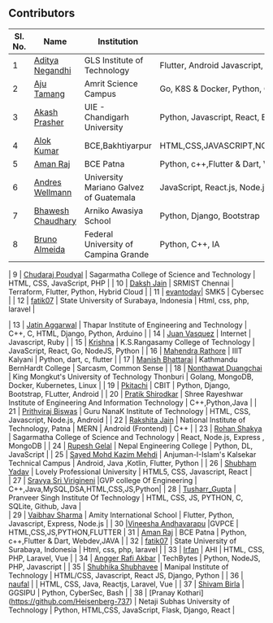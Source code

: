 ## Contributors

| Sl. No. | Name                                                       | Institution                                                         | Skills                                        |
| ------- | ---------------------------------------------------------- | ------------------------------------------------------------------- | --------------------------------------------- |
| 1       | [Aditya Negandhi](https://github.com/binarybeast01)        | GLS Institute of Technology                                         | Flutter, Android Javascript, MERN|
| 2       | [Aju Tamang](https://github.com/aju100)                    | Amrit Science Campus                                                | Go, K8S & Docker, Python, C++                 |
| 3       | [Akash Prasher](https://github.com/akashprasher)           | UIE - Chandigarh University                                         | Python, Javascript, React, Express, Node.js |
| 4      | [Alok Kumar](https://github.com/alokkumarak)               | BCE,Bakhtiyarpur                                                    |  HTML,CSS,JAVASCRIPT,NODE,REACT,C,C++,JAVA,PYTHON,PHP,SQL,BOOTSTRAP
| 5       | [Aman Raj](https://github.com/AshAman999)                    | BCE Patna                                                |  Python, c++,Flutter & Dart, Webdev,JAVA                 |
| 6      | [Andres Wellmann](https://github.com/AndresW99)            | University Mariano Galvez of Guatemala                              | JavaScript, React.js, Node.js, CSS |
| 7       | [Bhawesh Chaudhary](https://github.com/callmebhawesh)      | Arniko Awasiya School                                               | Python, Django, Bootstrap                     |
| 8       | [Bruno Almeida](https://github.com/Brunopbb)      | Federal University of Campina Grande                                               | Python, C++, IA                     |

| 9       | [Chudaraj Poudyal](https://github.com/crpoudyal)           | Sagarmatha College of Science and Technology                        | HTML, CSS, JavaScript, PHP                    |
| 10       | [Daksh Jain](https://github.com/Dakshjain1)                | SRMIST Chennai                                                      | Terraform, Flutter, Python, Hybrid Cloud |
| 11       | [evantoday](https://github.com/evantoday)| SMK5            | Cybersec                                                            |
| 12      | [fatik07](https://github.com/fatik07)                      | State University of Surabaya, Indonesia                             | Html, css, php, laravel                       |

| 13       | [Jatin Aggarwal](https://github.com/jatinagg1)             | Thapar Institute of Engineering and Technology | C++, C, HTML, Django, Python, Arduino |
| 14       | [Juan Vasquez](https://github.com/JuanVqz)                 | Internet                                                            | Javascript, Ruby                              |
| 15       | [Krishna](https://github.com/M-krishna)                    | K.S.Rangasamy College of Technology                                 | JavaScript, React, Go, NodeJS, Python         |
| 16       | [Mahendra Rathore](https://github.com/Mahendra7985)        | IIIT Kalyani                                                       | Python, dart, c, flutter                      |
| 17       | [Manish Bhattarai](https://github.com/nepalikingpin) | Kathmandu BernHardt College | Sarcasm, Common Sense |
| 18      | [Nonthawat Duangchai](https://github.com/n0nz)             | King Mongkut's University of Technology Thonburi                    | Golang, MongoDB, Docker, Kubernetes, Linux    |
| 19      | [Pkitachi](https://github.com/pkitachi)                    | CBIT                                                                | Python, Django, Bootstrap, FLutter, Android   |
| 20      | [Pratik Shirodkar](https://github.com/Pratik-Shirodkar)    | Shree Rayeshwar Institute of Engineering And Information Technology | C++,Python,Java                               |
| 21      | [Prithviraj Biswas](https://github.com/prithvirajcodes)    | Guru NanaK Institute of Technology                                  | HTML, CSS, Javascript, Node.js, Android       |
| 22      | [Rakshita Jain](https://github.com/raksh543)               | National Institute of Technology, Patna                             | MERN                                          | Android (Frontend) | C++ |
| 23      | [Rohan Shakya](https://github.com/Rohan-Shakya)            | Sagarmatha College of Science and Technology                        | React, Node.js, Express , MongoDB             |
| 24      | [Rupesh Gelal](https://github.com/rgrupesh)                | Nepal Engineering College                                           | Python, DL, JavaScript                        |
| 25      | [Sayed Mohd Kazim Mehdi](https://github.com/kazimsayed954) | Anjuman-I-Islam's Kalsekar Technical Campus                         | Android, Java ,Kotlin, Flutter, Python        |
| 26      | [Shubham Yadav](https://github.com/shubhamdsm)             | Lovely Professional University                                      | HTML5, CSS, Javascript, React |     
| 27      | [Sravya Sri Virigineni](https://github.com/sravyasri2001)  |GVP college Of Engineering                                           | C++,Java,MySQL,DSA,HTML,CSS,JS,Python|
| 28      | [Tusharr_Gupta](https://github.com/Tusharr08)              | Pranveer Singh Institute Of Technology | HTML, CSS, JS, PYTHON, C, SQLite, Github, Java   |  
| 29      | [Vaibhav Sharma](https://github.com/gigabite-pro)          | Amity International School                                          | Flutter, Python, Javascript, Express, Node.js |
| 30      |[Vineesha Andhavarapu](https://github.com/VINEESHAANDHAVARAPU)  |GVPCE                                                            | HTML,CSS,JS,PYTHON,FLUTTER
| 31       | [Aman Raj](https://github.com/AshAman999)                    | BCE Patna                                                |  Python, c++,Flutter & Dart, Webdev,JAVA                 |
| 32      | [fatik07](https://github.com/fatik07)                      | State University of Surabaya, Indonesia                             | Html, css, php, laravel                       |
| 33      | [Irfan](https://github.com/aneirfan)                      | AHI                             | HTML, CSS, PHP, Laravel, Vue                       |
| 34      | [Angger Rafi Akbar](https://github.com/rafinetiz)          | TechBytes                      | Python, NodeJS, PHP, Javascript | 
| 35       | [Shubhika Shubhavee](https://github.com/shubhavee)        | Manipal Institute of Technology                                         | HTML/CSS, Javascript, React JS, Django, Python |
| 36      | [naufal](https://github.com/fall-dawam)                      |                              | HTML, CSS, Java, Reactjs, Laravel, Vue                       |
| 37      | [Shivam Birla](https://github.com/Shivam4747)                      |         GGSIPU      |          Python, CyberSec, Bash          |
| 38      | [Pranay Kothari] (https://github.com/Heisenberg-737)       | Netaji Subhas University of Technology                              | Python, HTML,CSS, JavaScript, Flask, Django, React |
